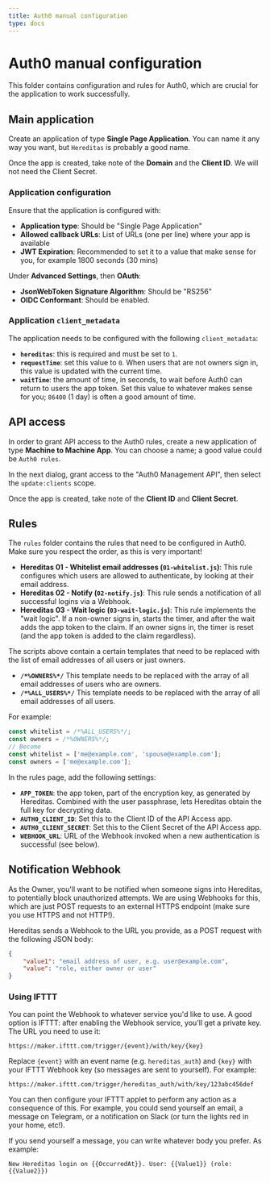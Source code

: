 ```yaml
---
title: Auth0 manual configuration
type: docs
---
```


# Auth0 manual configuration

This folder contains configuration and rules for Auth0, which are crucial for the application to work successfully.

## Main application

Create an application of type **Single Page Application**. You can name it any way you want, but `Hereditas` is probably a good name.

Once the app is created, take note of the **Domain** and the **Client ID**. We will not need the Client Secret.

### Application configuration

Ensure that the application is configured with:

- **Application type**: Should be "Single Page Application"
- **Allowed callback URLs**: List of URLs (one per line) where your app is available
- **JWT Expiration**: Recommended to set it to a value that make sense for you, for example 1800 seconds (30 mins)

Under **Advanced Settings**, then **OAuth**:

- **JsonWebToken Signature Algorithm**: Should be "RS256"
- **OIDC Conformant**: Should be enabled.

### Application `client_metadata`

The application needs to be configured with the following `client_metadata`:

- **`hereditas`**: this is required and must be set to `1`.
- **`requestTime`**: set this value to `0`. When users that are not owners sign in, this value is updated with the current time.
- **`waitTime`**: the amount of time, in seconds, to wait before Auth0 can return to users the app token. Set this value to whatever makes sense for you; `86400` (1 day) is often a good amount of time.

## API access

In order to grant API access to the Auth0 rules, create a new application of type **Machine to Machine App**. You can choose a name; a good value could be `Auth0 rules`.

In the next dialog, grant access to the "Auth0 Management API", then select the `update:clients` scope.

Once the app is created, take note of the **Client ID** and **Client Secret**.

## Rules

The `rules` folder contains the rules that need to be configured in Auth0. Make sure you respect the order, as this is very important!

- **Hereditas 01 - Whitelist email addresses (`01-whitelist.js`)**: This rule configures which users are allowed to authenticate, by looking at their email address.
- **Hereditas 02 - Notify (`02-notify.js`)**: This rule sends a notification of all successful logins via a Webhook.
- **Hereditas 03 - Wait logic (`03-wait-logic.js`)**: This rule implements the "wait logic". If a non-owner signs in, starts the timer, and after the wait adds the app token to the claim. If an owner signs in, the timer is reset (and the app token is added to the claim regardless).

The scripts above contain a certain templates that need to be replaced with the list of email addresses of all users or just owners.

- **`/*%OWNERS%*/`** This template needs to be replaced with the array of all email addresses of users who are owners.
- **`/*%ALL_USERS%*/`** This template needs to be replaced with the array of all email addresses of all users.

For example:

````js
const whitelist = /*%ALL_USERS%*/;
const owners = /*%OWNERS%*/;
// Become
const whitelist = ['me@example.com', 'spouse@example.com'];
const owners = ['me@example.com'];
````

In the rules page, add the following settings:

- **`APP_TOKEN`**: the app token, part of the encryption key, as generated by Hereditas. Combined with the user passphrase, lets Hereditas obtain the full key for decrypting data.
- **`AUTH0_CLIENT_ID`**: Set this to the Client ID of the API Access app.
- **`AUTH0_CLIENT_SECRET`**: Set this to the Client Secret of the API Access app.
- **`WEBHOOK_URL`**: URL of the Webhook invoked when a new authentication is successful (see below).

## Notification Webhook

As the Owner, you'll want to be notified when someone signs into Hereditas, to potentially block unauthorized attempts. We are using Webhooks for this, which are just POST requests to an external HTTPS endpoint (make sure you use HTTPS and not HTTP!).

Hereditas sends a Webhook to the URL you provide, as a POST request with the following JSON body:

````json
{
    "value1": "email address of user, e.g. user@example.com",
    "value": "role, either owner or user"
}
````

### Using IFTTT

You can point the Webhook to whatever service you'd like to use. A good option is IFTTT: after enabling the Webhook service, you'll get a private key. The URL you need to use it:

````text
https://maker.ifttt.com/trigger/{event}/with/key/{key}
````

Replace `{event}` with an event name (e.g. `hereditas_auth`) and `{key}` with your IFTTT Webhook key (so messages are sent to yourself). For example:

````text
https://maker.ifttt.com/trigger/hereditas_auth/with/key/123abc456def
````

You can then configure your IFTTT applet to perform any action as a consequence of this. For example, you could send yourself an email, a message on Telegram, or a notification on Slack (or turn the lights red in your home, etc!).

If you send yourself a message, you can write whatever body you prefer. As example:

````text
New Hereditas login on {{OccurredAt}}. User: {{Value1}} (role: {{Value2}})
````
